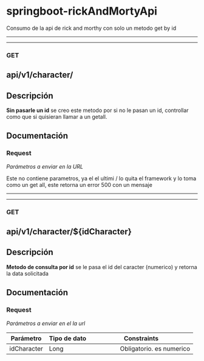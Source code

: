 # springboot-rickAndMortyApi
Consumo de la api de rick and morthy con solo un metodo get by id

-----------
-----------
### **GET**
## api/v1/character/

## Descripción

**Sin pasarle un id** se creo este metodo por si no le pasan un id, controllar como que si quisieran llamar a un getall.


## Documentación



### Request

_Parámetros a enviar en la URL_

Este no contiene parametros, ya el el ultimi / lo quita el framework y lo toma como un get all, este retorna un error
500 con un mensaje

-----------
-----------
### **GET**
## api/v1/character/${idCharacter}

## Descripción

**Metodo de consulta por id** se le pasa el id del caracter (numerico) y retorna la data solicitada


## Documentación



### Request

_Parámetros a enviar en el la url_

| Parámetro     | Tipo de dato    &nbsp;&nbsp;&nbsp;&nbsp;&nbsp;&nbsp;&nbsp;&nbsp;&nbsp;&nbsp;&nbsp;&nbsp;&nbsp;&nbsp;&nbsp;&nbsp;| Constraints &nbsp;&nbsp;&nbsp;&nbsp;&nbsp;&nbsp;&nbsp;&nbsp;&nbsp;&nbsp;&nbsp;&nbsp;&nbsp;&nbsp;&nbsp;&nbsp;|
| --------|---------|-------|
| idCharacter  | Long   | Obligatorio. es numerico   |
